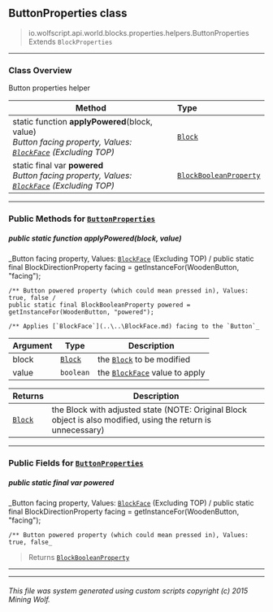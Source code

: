 ## ButtonProperties __class__

>io.wolfscript.api.world.blocks.properties.helpers.ButtonProperties
>Extends `BlockProperties`

---

### Class Overview

Button properties helper

Method | Type   
--- | :--- 
static function __applyPowered__(block, value) <br> _Button facing property, Values: [`BlockFace`](..\..\BlockFace.md) (Excluding TOP)_ | [`Block`](..\..\Block.md)
static final var __powered__ <br> _Button facing property, Values: [`BlockFace`](..\..\BlockFace.md) (Excluding TOP)_ | [`BlockBooleanProperty`](..\BlockBooleanProperty.md)



---


### Public Methods for [`ButtonProperties`](ButtonProperties.md)

##### <a id='applypowered'></a>public static function __applyPowered__(block, value)

_Button facing property, Values: [`BlockFace`](..\..\BlockFace.md) (Excluding TOP) /
    public static final BlockDirectionProperty facing = getInstanceFor(WoodenButton, "facing");

    /** Button powered property (which could mean pressed in), Values: true, false /
    public static final BlockBooleanProperty powered = getInstanceFor(WoodenButton, "powered");

    /** Applies [`BlockFace`](..\..\BlockFace.md) facing to the `Button`_

Argument | Type | Description  
--- | --- | --- 
block | [`Block`](..\..\Block.md) | the [`Block`](..\..\Block.md) to be modified
value | `boolean` | the [`BlockFace`](..\..\BlockFace.md) value to apply

Returns | Description
--- | --- 
[`Block`](..\..\Block.md) | the Block with adjusted state (NOTE: Original Block object is also modified, using the return is unnecessary)


---

### Public Fields for [`ButtonProperties`](ButtonProperties.md)

##### <a id='powered'></a>public static final var __powered__

_Button facing property, Values: [`BlockFace`](..\..\BlockFace.md) (Excluding TOP) /
    public static final BlockDirectionProperty facing = getInstanceFor(WoodenButton, "facing");

    /** Button powered property (which could mean pressed in), Values: true, false_

>Returns
>  [`BlockBooleanProperty`](..\BlockBooleanProperty.md)

---
---


###### This file was system generated using custom scripts copyright (c) 2015 Mining Wolf.
	

